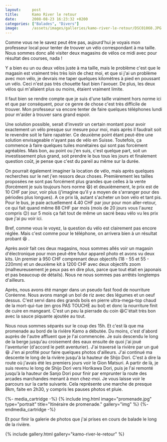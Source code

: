 ```yaml
---
layout:     post
title:      Kamo River le retour
date:       2008-08-23 16:23:32 +0200
categories: ["Balades", "Divers"]
image:      /assets/images/galleries/kamo-river-le-retour/DSC01060.JPG
---
```


Comme vous ne le savez peut être pas, aujourd'hui je voyais mon professeur local pour tenter de trouver un vélo
correspondant à ma taille. Nous sommes donc allé visiter deux magasins de vélos ce midi avec pour résultat des
courses, nada !

<!--more-->

Y a bien eu un ou deux vélos juste à ma taille, mais le problème c'est que le magasin est vraiment très très loin
de chez moi, et que si j'ai un problème avec mon vélo, je devrais me taper quelques kilomètres à pied en poussant
un vélo. Ceci n'est pas très chouette faut bien l'avouer. De plus, les deux vélos qui m'allaient plus ou moins,
étaient vraiment limite.

Il faut bien se rendre compte que je suis d'une taille vraiment hors norme ici et que par conséquent, pour ce genre
de chose c'est très difficile de trouver. Mon professeur va encore tenter de faire quelques téléphones lundi pour
m'aider à trouver sans grand espoir.

Une solution possible, serait d'investir un certain montant pour avoir exactement un vélo presque sur mesure pour
moi, mais après il faudrait soit le revendre soit le faire rapatrier. Ce deuxième point étant peut-être une
solution envisageable n'ayant pas de vélo en Suisse. Toutefois, ça commence à faire quelques tuiles monétaires qui
sont pas forcément agréables. Mais bon, au point ou j'en suis, c'est quelque part, soit un investissement plus
grand, soit prendre le bus tous les jours et finalement question coût, je pense que c'est du pareil au même sur la
durée.

On pourrait également imaginer la location de vélo, mais après quelques recherches sur le net j'en ressors deux
choses. Premièrement les tailles proposées ne sont pas forcément plus grandes que celles à la vente (forcément je
suis toujours hors norme :laughing:) et deuxièmement, le prix est de 10 CHF par jour, voir plus (j'imagine qu'il y a 
moyen de s'arranger pour des périodes plus longues). A ce prix là, autant s'acheter un bon vélo et tant pis. Pour le 
bus, je paie actuellement 4.40 CHF par jour pour mon aller-retour, ce qui fait quand même 88 CHF par mois (mois de 20
jours vous l'aurez compris :wink:) sur 5 mois ça fait tout de même un sacré beau vélo vu les prix que j'ai pu voir
ici.

Bref, comme vous le voyez, la question du vélo est clairement pas encore réglée. Mais c'est comme pour le
téléphone, on arrivera bien à un résultat probant :laughing: .

Après avoir fait ces deux magasins, nous sommes allés voir un magasin d'électronique pour mon peut-être futur
appareil photo et avons vu deux kits. Un premier à 950 CHF comprenant deux objectifs (18 - 55 et 55 - 220mm) et un
deuxième kit à 1200 CHF avec deux objectifs zoom (malheureusement je peux pas en dire plus, parce que tout était en
japonais et pas beaucoup de détails). Nous ne nous sommes pas arrêtés longtemps d'ailleurs.

Après, nous avons été manger dans un pseudo fast food de nourriture Coréenne. Nous avons mangé un bol de riz avec
des légumes et un oeuf dessus. C'est servi dans des grands bols en pierre ultra-mega-top chaud de la mort-qui-tue
(en gros PAS TOUCHE au bol) et donc la nourriture finit de cuire en mangeant. C'est un peu la pierrade du coin 
:laughing:C'était très bon avec la sauce piquante ajoutée au tout.

Nous nous sommes séparés sur le coup des 15h. Et c'est là que ma promenade au bord de la rivière Kamo a débutée. Du
moins, c'est d'abord auprès de l'autre affluent que je l'ai commencée. Je suis descendu le long de la berge
jusqu'au croisement des eaux ensuite de quoi j'ai joué l'aventurier (d'accord le petit aventurier). J'ai traversé
la rivière par un gué :laughing: J'en ai profité pour faire quelques photos d'ailleurs. J'ai continué ma descente le 
long de la rivière jusqu'à la hauteur de Shijo Dori. C'est à dire la route où j'avais été les premiers jours voir le
Gion Matsuri. A partir de là, je suis revenu le long de Shijo Dori vers Horikawa Dori, puis je l'ai remonté jusqu'à
la hauteur de Sanjo Dori pour finir par emprunter la route des arcades marchandes menant à mon chez-moi. Je vous
laisse voir le parcours sur la carte suivante. Cela représente une marche de presque 8km, faite en 2h30, y compris
les pauses photos et pluie.

{%- media_cartridge -%}
{% include img.html
    image="promenade.jpg"
    type="portrait"
    title="Itinéraire de promenade."
    gallery="img"
%}
{%- endmedia_cartridge -%}

Et pour finir la galerie de photos que j'ai prises en cours de balade le long de la rivière.

{% include gallery.html gallery="kamo-river-le-retour" %}